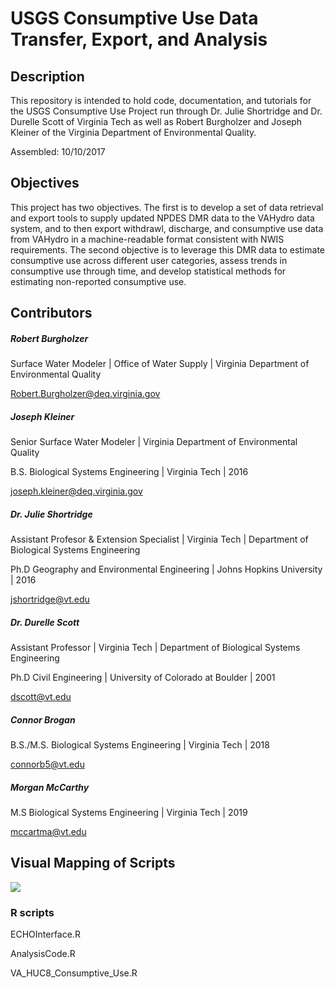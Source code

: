 # USGS Consumptive Use Data Transfer, Export, and Analysis

## Description
This repository is intended to hold code, documentation, and tutorials for the USGS Consumptive Use Project run through Dr. Julie Shortridge and Dr. Durelle Scott of Virginia Tech as well as Robert Burgholzer and Joseph Kleiner of the Virginia Department of Environmental Quality.

Assembled: 10/10/2017

## Objectives
This project has two objectives. The first is to develop a set of data retrieval and export tools to supply updated NPDES DMR data to the VAHydro data system, and to then export withdrawl, discharge, and consumptive use data from VAHydro in a machine-readable format consistent with NWIS requirements. The second objective is to leverage this DMR data to estimate consumptive use across different user categories, assess trends in consumptive use through time, and develop statistical methods for estimating non-reported consumptive use.  

## Contributors

##### Robert Burgholzer

Surface Water Modeler | Office of Water Supply | Virginia Department of Environmental Quality

<Robert.Burgholzer@deq.virginia.gov>
    
##### Joseph Kleiner

Senior Surface Water Modeler | Virginia Department of Environmental Quality

B.S. Biological Systems Engineering | Virginia Tech | 2016

<joseph.kleiner@deq.virginia.gov>

##### Dr. Julie Shortridge

Assistant Profesor & Extension Specialist | Virginia Tech | Department of Biological Systems Engineering

Ph.D Geography and Environmental Engineering | Johns Hopkins University | 2016

<jshortridge@vt.edu>
    
##### Dr. Durelle Scott
Assistant Professor | Virginia Tech | Department of Biological Systems Engineering

Ph.D Civil Engineering | University of Colorado at Boulder | 2001

<dscott@vt.edu>

##### Connor Brogan
B.S./M.S. Biological Systems Engineering | Virginia Tech | 2018

<connorb5@vt.edu>

##### Morgan McCarthy
M.S Biological Systems Engineering | Virginia Tech | 2019

<mccartma@vt.edu>

## Visual Mapping of Scripts

![](https://github.com/mccartma/USGS_Consumptive_Use/blob/master/Script_Mapping/Morgan%20Code%20Flow%20Chart.jpg)

### R scripts
ECHOInterface.R 

AnalysisCode.R 

VA_HUC8_Consumptive_Use.R 

 

